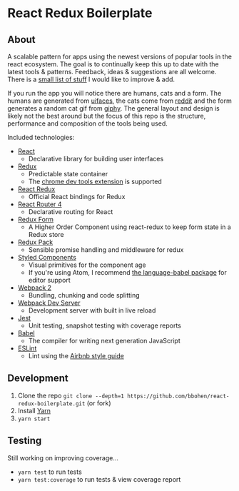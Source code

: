 # React Redux Boilerplate

## About

A scalable pattern for apps using the newest versions of popular tools in the react ecosystem. The goal is to continually keep this up to date with the latest tools & patterns. Feedback,  ideas & suggestions are all welcome. There is a [small list of stuff](todo.md) I would like to improve & add.

If you run the app you will notice there are humans, cats and a form. The humans are generated from [uifaces](https://uinames.com/), the cats come from [reddit](https://www.reddit.com/r/cats/) and the form generates a random cat gif from [giphy](https://www.giphy.com). The general layout and design is likely not the best around but the focus of this repo is the structure, performance and composition of the tools being used.

Included technologies:

* [React](https://github.com/facebook/react)
  * Declarative library for building user interfaces
* [Redux](https://github.com/reactjs/redux)
  * Predictable state container
  * The [chrome dev tools extension](https://github.com/zalmoxisus/redux-devtools-extension) is supported
* [React Redux](https://github.com/reactjs/react-redux)
  * Official React bindings for Redux
* [React Router 4](https://github.com/ReactTraining/react-router)
  * Declarative routing for React
* [Redux Form](https://github.com/erikras/redux-form)
  * A Higher Order Component using react-redux to keep form state in a Redux store
* [Redux Pack](https://github.com/lelandrichardson/redux-pack)
  * Sensible promise handling and middleware for redux
* [Styled Components](https://github.com/styled-components/styled-components)
  * Visual primitives for the component age
  * If you're using Atom, I recommend [the language-babel package](https://atom.io/packages/language-babel) for editor support
* [Webpack 2](https://github.com/webpack/webpack)
  * Bundling, chunking and code splitting
* [Webpack Dev Server](https://github.com/webpack/webpack-dev-server)
  * Development server with built in live reload
* [Jest](https://github.com/facebook/jest)
  * Unit testing, snapshot testing with coverage reports
* [Babel](https://github.com/babel/babel)
  * The compiler for writing next generation JavaScript
* [ESLint](https://github.com/eslint/eslint)
  * Lint using the [Airbnb style guide](https://github.com/airbnb/javascript)

## Development

1. Clone the repo `git clone --depth=1 https://github.com/bbohen/react-redux-boilerplate.git` (or fork)
2. Install [Yarn](https://yarnpkg.com/en/docs/getting-started)
3. `yarn start`

## Testing

Still working on improving coverage...

* `yarn test` to run tests
* `yarn test:coverage` to run tests & view coverage report

